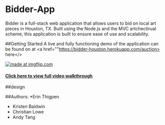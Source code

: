 # Bidder-App
Bidder is a full-stack web application that allows users to bid on local art pieces in Houston, TX. Built using the Node.js and
the MVC artchectirual scheme, this application is built to ensure ease of use and scalability. 

##Getting Started
A live and fully functioning demo of the application can be found on at <a href=""https://bidder-houston.herokuapp.com/auction>
here</>

<a href="https://imgflip.com/gif/28yo57" align="center"><img src="https://i.imgflip.com/28yo57.gif" title="made at imgflip.com"/></a>
<a href="https://www.dropbox.com/s/j6c6bbujv5ow60x/bidderAppWalkthrough.mov?dl=0" align="center"><h4> Click here to view full video walkthrough </h4></a>


##design


##Authors:
*Erin Thigpen
* Kristen Baldwin
* Christian Lowe
* Andy Tang
